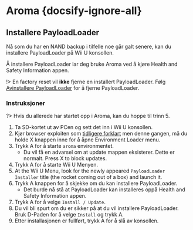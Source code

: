 # Aroma {docsify-ignore-all}

## Installere PayloadLoader

Nå som du har en NAND backup i tilfelle noe går galt senere, kan du installere PayloadLoader på Wii U konsollen.

Å installere PayloadLoader lar deg bruke Aroma ved å kjøre Health and Safety Information appen.

!> En factory reset vil **ikke** fjerne en installert PayloadLoader. Følg [Avinstallere PayloadLoader](../../uninstall-payloadloader) for å fjerne PayloadLoader.

### Instruksjoner

?> Hvis du allerede har startet opp i Aroma, kan du hoppe til trinn 5.

1. Ta SD-kortet ut av PCen og sett det inn i Wii U konsollen.
2. Kjør browser exploiten som [tidligere forklart](browser-exploit) men denne gangen, må du holde X knappen inne for å åpne Environment Loader menu.
3. Trykk A for å starte `aroma` environmentet.
   - Du vil få en advarsel om at update mappen eksisterer. Dette er normalt. Press X to block updates.
4. Trykk A for å starte Wii U Menyen.
5. At the Wii U Menu, look for the newly appeared `PayloadLoader Installer` title (the rocket coming out of a box) and launch it.
6. Trykk A knappen for å skjekke om du kan installere PayloadLoader.
   - Det burde nå stå at PayloadLoader kan installeres oppå Health and Safety Information appen.
7. Trykk A for å velge `Install / Update`.
8. Du vil bli spurt om du er sikker på at du vil installere PayloadLoader. Bruk D-Paden for å velge `Install` og trykk A.
9. Etter installasjonen er fullført, trykk A for å slå av konsollen.
